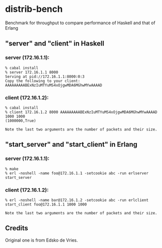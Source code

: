 # distrib-bench

Benchmark for throughput to compare performance of Haskell and
that of Erlang

## "server" and "client" in Haskell

### server (172.16.1.1):

    % cabal install
    % server 172.16.1.1 8000
    Serving at pid://172.16.1.1:8000:0:3
    Copy the following to your client:
    AAAAAAAAABExNzIuMTYuMS4xOjgwMDA6MGhwMYwAAAAD

### client (172.16.1.2):

    % cabal install 
    % client 172.16.1.2 8000 AAAAAAAAABExNzIuMTYuMS4xOjgwMDA6MGhwMYwAAAAD 1000 1000
    (1000000,True)

    Note the last two arguments are the number of packets and their size.

## "start_server" and "start_client" in Erlang

### server (172.16.1.1):

    % make
    % erl -noshell -name foo@172.16.1.1 -setcookie abc -run erlserver start_server

### client (172.16.1.2):

    % erl -noshell -name bar@172.16.1.2 -setcookie abc -run erlclient start_client foo@172.16.1.1 1000 1000

    Note the last two arguments are the number of packets and their size.

## Credits

Original one is from Edsko de Vries.
